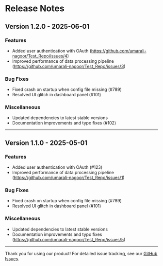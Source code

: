 # Release Notes

## Version 1.2.0 - 2025-06-01

### Features
- Added user authentication with OAuth (https://github.com/umarali-nagoor/Test_Repo/issues/4)
- Improved performance of data processing pipeline (https://github.com/umarali-nagoor/Test_Repo/issues/3)

### Bug Fixes
- Fixed crash on startup when config file missing (#789)
- Resolved UI glitch in dashboard panel (#101)

### Miscellaneous
- Updated dependencies to latest stable versions
- Documentation improvements and typo fixes (#102)

---

## Version 1.1.0 - 2025-05-01

### Features
- Added user authentication with OAuth (#123)
- Improved performance of data processing pipeline (https://github.com/umarali-nagoor/Test_Repo/issues/1)

### Bug Fixes
- Fixed crash on startup when config file missing (#789)
- Resolved UI glitch in dashboard panel (#101)

### Miscellaneous
- Updated dependencies to latest stable versions
- Documentation improvements and typo fixes (https://github.com/umarali-nagoor/Test_Repo/issues/5)

---

Thank you for using our product! For detailed issue tracking, see our [GitHub Issues](https://github.com/umarali-nagoor/your-repo-name/issues).
